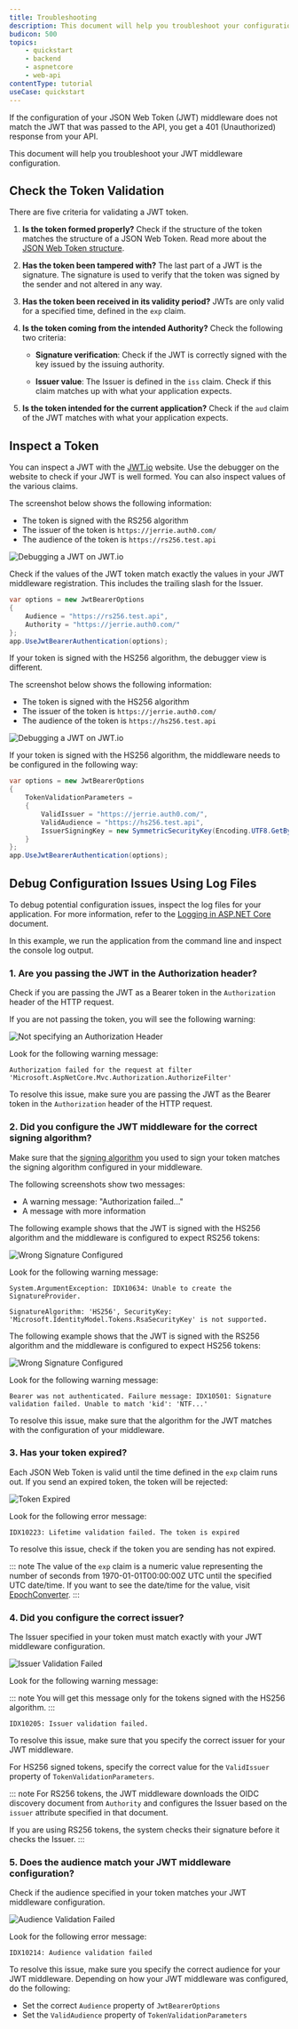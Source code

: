 ```yaml
---
title: Troubleshooting
description: This document will help you troubleshoot your configuration if you get 401 (Unauthorized) response from your API.
budicon: 500
topics:
    - quickstart
    - backend
    - aspnetcore
    - web-api
contentType: tutorial
useCase: quickstart
---
```


<!-- markdownlint-disable MD002 MD041-->

If the configuration of your JSON Web Token (JWT) middleware does not match the JWT that was passed to the API, you get a 401 (Unauthorized) response from your API.

This document will help you troubleshoot your JWT middleware configuration.

## Check the Token Validation

There are five criteria for validating a JWT token. 

1. **Is the token formed properly?**
Check if the structure of the token matches the structure of a JSON Web Token. Read more about the [JSON Web Token structure](/jwt#what-is-the-json-web-token-structure-).

2. **Has the token been tampered with?** 
The last part of a JWT is the signature. The signature is used to verify that the token was signed by the sender and not altered in any way.

3. **Has the token been received in its validity period?**
JWTs are only valid for a specified time, defined in the `exp` claim.

4. **Is the token coming from the intended Authority?**
Check the following two criteria: 

    * **Signature verification**: Check if the JWT is correctly signed with the key issued by the issuing authority.

    * **Issuer value**: The Issuer is defined in the `iss` claim. Check if this claim matches up with what your application expects.

5. **Is the token intended for the current application?** 
Check if the `aud` claim of the JWT matches with what your application expects.

## Inspect a Token

You can inspect a JWT with the [JWT.io](https://jwt.io/) website. Use the debugger on the website to check if your JWT is well formed. You can also inspect values of the various claims.

The screenshot below shows the following information:
* The token is signed with the RS256 algorithm
* The issuer of the token is `https://jerrie.auth0.com/`
* The audience of the token is `https://rs256.test.api`

![Debugging a JWT on JWT.io](/media/articles/server-apis/aspnet-core-webapi/jwt-io-debugger-rs256.png)

Check if the values of the JWT token match exactly the values in your JWT middleware registration. This includes the trailing slash for the Issuer.

```csharp
var options = new JwtBearerOptions
{
    Audience = "https://rs256.test.api",
    Authority = "https://jerrie.auth0.com/"
};
app.UseJwtBearerAuthentication(options);
```

If your token is signed with the HS256 algorithm, the debugger view is different. 

The screenshot below shows the following information:
* The token is signed with the HS256 algorithm
* The issuer of the token is `https://jerrie.auth0.com/`
* The audience of the token is `https://hs256.test.api`

![Debugging a JWT on JWT.io](/media/articles/server-apis/aspnet-core-webapi/jwt-io-debugger-hs256.png)

If your token is signed with the HS256 algorithm, the middleware needs to be configured in the following way:

```csharp
var options = new JwtBearerOptions
{
    TokenValidationParameters =
    {
        ValidIssuer = "https://jerrie.auth0.com/",
        ValidAudience = "https://hs256.test.api",
        IssuerSigningKey = new SymmetricSecurityKey(Encoding.UTF8.GetBytes("your api secret"))
    }
};
app.UseJwtBearerAuthentication(options);
```

## Debug Configuration Issues Using Log Files 

To debug potential configuration issues, inspect the log files for your application. For more information, refer to the [Logging in ASP.NET Core](https://docs.microsoft.com/en-us/aspnet/core/fundamentals/logging) document.

In this example, we run the application from the command line and inspect the console log output.

### 1. Are you passing the JWT in the Authorization header?

Check if you are passing the JWT as a Bearer token in the `Authorization` header of the HTTP request.

If you are not passing the token, you will see the following warning:

![Not specifying an Authorization Header](/media/articles/server-apis/aspnet-core-webapi/troubleshoot-no-authorization-header.png)

Look for the following warning message:

```text
Authorization failed for the request at filter 'Microsoft.AspNetCore.Mvc.Authorization.AuthorizeFilter'
```

To resolve this issue, make sure you are passing the JWT as the Bearer token in the `Authorization` header of the HTTP request.

### 2. Did you configure the JWT middleware for the correct signing algorithm?

Make sure that the [signing algorithm](/tokens/concepts/signing-algorithms) you used to sign your token matches the signing algorithm configured in your middleware. 

The following screenshots show two messages:
* A warning message: "Authorization failed..." 
* A message with more information

The following example shows that the JWT is signed with the HS256 algorithm and the middleware is configured to expect RS256 tokens:

![Wrong Signature Configured](/media/articles/server-apis/aspnet-core-webapi/troubleshoot-wrong-signature-rs256.png)

Look for the following warning message:

```text
System.ArgumentException: IDX10634: Unable to create the SignatureProvider.

SignatureAlgorithm: 'HS256', SecurityKey: 'Microsoft.IdentityModel.Tokens.RsaSecurityKey' is not supported.
```

The following example shows that the JWT is signed with the RS256 algorithm and the middleware is configured to expect HS256 tokens:

![Wrong Signature Configured](/media/articles/server-apis/aspnet-core-webapi/troubleshoot-wrong-signature-hs256.png)

Look for the following warning message:

```text
Bearer was not authenticated. Failure message: IDX10501: Signature validation failed. Unable to match 'kid': 'NTF...'
```

To resolve this issue, make sure that the algorithm for the JWT matches with the configuration of your middleware. 

### 3. Has your token expired?

Each JSON Web Token is valid until the time defined in the `exp` claim runs out. If you send an expired token, the token will be rejected:

![Token Expired](/media/articles/server-apis/aspnet-core-webapi/troubleshoot-token-expired.png)

Look for the following error message:

```text
IDX10223: Lifetime validation failed. The token is expired
```

To resolve this issue, check if the token you are sending has not expired.

::: note
The value of the `exp` claim is a numeric value representing the number of seconds from 1970-01-01T00:00:00Z UTC until the specified UTC date/time. If you want to see the date/time for the value, visit [EpochConverter](http://www.epochconverter.com/).
:::

### 4. Did you configure the correct issuer?

The Issuer specified in your token must match exactly with your JWT middleware configuration. 

![Issuer Validation Failed](/media/articles/server-apis/aspnet-core-webapi/troubleshoot-issuer-validation-failed.png)

Look for the following warning message:

::: note
You will get this message only for the tokens signed with the HS256 algorithm.
:::

```text
IDX10205: Issuer validation failed.
```

To resolve this issue, make sure that you specify the correct issuer for your JWT middleware. 

For HS256 signed tokens, specify the correct value for the `ValidIssuer` property of `TokenValidationParameters`.

::: note
For RS256 tokens, the JWT middleware downloads the OIDC discovery document from `Authority` and configures the Issuer based on the `issuer` attribute specified in that document. 

If you are using RS256 tokens, the system checks their signature before it checks the Issuer.
:::

### 5. Does the audience match your JWT middleware configuration?

Check if the audience specified in your token matches your JWT middleware configuration.

![Audience Validation Failed](/media/articles/server-apis/aspnet-core-webapi/troubleshoot-audience-validation-failed.png)

Look for the following error message:

```text
IDX10214: Audience validation failed
```

To resolve this issue, make sure you specify the correct audience for your JWT middleware. Depending on how your JWT middleware was configured, do the following:
* Set the correct `Audience` property of `JwtBearerOptions`
* Set the `ValidAudience` property of `TokenValidationParameters`